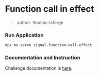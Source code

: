 # Function call in effect

> author: thomas-laforge

### Run Application

```bash
npx nx serve signal-function-call-effect
```

### Documentation and Instruction

Challenge documentation is [here](https://angular-challenges.vercel.app/challenges/angular/51-function-call-effect/).
